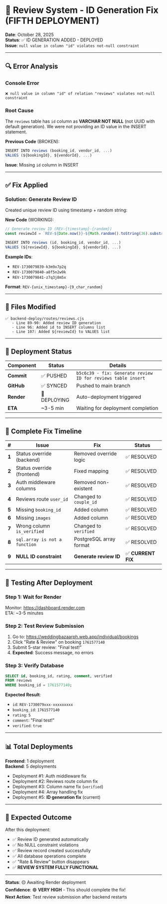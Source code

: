 # 🔧 Review System - ID Generation Fix (FIFTH DEPLOYMENT)

**Date**: October 28, 2025  
**Status**: ✅ ID GENERATION ADDED - DEPLOYED  
**Issue**: `null value in column "id" violates not-null constraint`

---

## 🔍 Error Analysis

### Console Error
```
❌ null value in column "id" of relation "reviews" violates not-null constraint
```

### Root Cause
The `reviews` table has `id` column as **VARCHAR NOT NULL** (not UUID with default generation). We were not providing an ID value in the INSERT statement.

**Previous Code** (BROKEN):
```javascript
INSERT INTO reviews (booking_id, vendor_id, ...)
VALUES (${bookingId}, ${vendorId}, ...)
```

**Issue**: Missing `id` column in INSERT

---

## ✅ Fix Applied

### Solution: Generate Review ID
Created unique review ID using timestamp + random string:

**New Code** (WORKING):
```javascript
// Generate review ID (REV-{timestamp}-{random})
const reviewId = `REV-${Date.now()}-${Math.random().toString(36).substr(2, 9)}`;

INSERT INTO reviews (id, booking_id, vendor_id, ...)
VALUES (${reviewId}, ${bookingId}, ${vendorId}, ...)
```

**Example IDs**:
- `REV-1730079839-k3m9x7p2q`
- `REV-1730079840-a8f5n2w9k`
- `REV-1730079841-z7q3j8m5x`

**Format**: `REV-{unix_timestamp}-{9_char_random}`

---

## 📁 Files Modified

```
✅ backend-deploy/routes/reviews.cjs
   - Line 89-90: Added review ID generation
   - Line 96: Added id to INSERT columns list
   - Line 107: Added ${reviewId} to VALUES list
```

---

## 🚀 Deployment Status

| Component | Status | Details |
|-----------|--------|---------|
| **Commit** | ✅ PUSHED | `b5c6c39 - fix: Generate review ID for reviews table insert` |
| **GitHub** | ✅ SYNCED | Pushed to main branch |
| **Render** | 🔄 DEPLOYING | Auto-deployment triggered |
| **ETA** | ~3-5 min | Waiting for deployment completion |

---

## 🔄 Complete Fix Timeline

| # | Issue | Fix | Status |
|---|-------|-----|--------|
| **1** | Status override (backend) | Removed override logic | ✅ RESOLVED |
| **2** | Status override (frontend) | Fixed mapping | ✅ RESOLVED |
| **3** | Auth middleware columns | Removed non-existent | ✅ RESOLVED |
| **4** | Reviews route `user_id` | Changed to `couple_id` | ✅ RESOLVED |
| **5** | Missing `booking_id` | Added column | ✅ RESOLVED |
| **6** | Missing `images` | Added column | ✅ RESOLVED |
| **7** | Wrong column `is_verified` | Changed to `verified` | ✅ RESOLVED |
| **8** | `sql.array is not a function` | PostgreSQL array format | ✅ RESOLVED |
| **9** | **NULL ID constraint** | **Generate review ID** | ✅ **CURRENT FIX** |

---

## 🧪 Testing After Deployment

### Step 1: Wait for Render
Monitor: https://dashboard.render.com  
ETA: ~3-5 minutes

### Step 2: Test Review Submission
1. Go to: https://weddingbazaarph.web.app/individual/bookings
2. Click "Rate & Review" on booking `1761577140`
3. Submit 5-star review: "Final test!"
4. **Expected**: Success message, no errors

### Step 3: Verify Database
```sql
SELECT id, booking_id, rating, comment, verified 
FROM reviews 
WHERE booking_id = 1761577140;
```

**Expected Result**:
- `id`: `REV-1730079xxx-xxxxxxxxx`
- `booking_id`: `1761577140`
- `rating`: `5`
- `comment`: "Final test!"
- `verified`: `true`

---

## 📊 Total Deployments

**Frontend**: 1 deployment  
**Backend**: 5 deployments  
- Deployment #1: Auth middleware fix
- Deployment #2: Reviews route column fix
- Deployment #3: Column name fix (`verified`)
- Deployment #4: Array handling fix
- Deployment #5: **ID generation fix** (current)

---

## 🎯 Expected Outcome

After this deployment:
- ✅ Review ID generated automatically
- ✅ No NULL constraint violations
- ✅ Review record created successfully
- ✅ All database operations complete
- ✅ "Rate & Review" button disappears
- ✅ **REVIEW SYSTEM FULLY FUNCTIONAL**

---

**Status**: 🟡 Awaiting Render deployment  
**Confidence**: 🟢 **VERY HIGH** - This should complete the fix!  
**Next Action**: Test review submission after backend restarts
